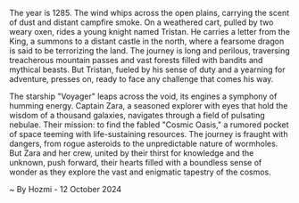 
The year is 1285. The wind whips across the open plains, carrying the scent of dust and distant campfire smoke. On a weathered cart, pulled by two weary oxen, rides a young knight named Tristan. He carries a letter from the King, a summons to a distant castle in the north, where a fearsome dragon is said to be terrorizing the land. The journey is long and perilous, traversing treacherous mountain passes and vast forests filled with bandits and mythical beasts. But Tristan, fueled by his sense of duty and a yearning for adventure, presses on, ready to face any challenge that comes his way. 

The starship "Voyager" leaps across the void, its engines a symphony of humming energy. Captain Zara, a seasoned explorer with eyes that hold the wisdom of a thousand galaxies, navigates through a field of pulsating nebulae. Their mission: to find the fabled "Cosmic Oasis," a rumored pocket of space teeming with life-sustaining resources. The journey is fraught with dangers, from rogue asteroids to the unpredictable nature of wormholes. But Zara and her crew, united by their thirst for knowledge and the unknown, push forward, their hearts filled with a boundless sense of wonder as they explore the vast and enigmatic tapestry of the cosmos. 

~ By Hozmi - 12 October 2024

